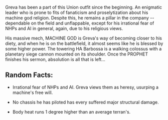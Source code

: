 Greva has been a part of this Union outfit since the beginning. An enigmatic leader who is prone to fits of fanaticism and proselytization about his machine god religion. Despite this, he remains a pillar in the company -- dependable on the field and unflappable, except for his irrational fear of NHPs and AI in general, again, due to his religious views.

His massive mech, MACHINE GOD is Greva's way of becoming closer to his diety, and when he is on the battlefield, it almost seems like he is blessed by some higher power. The towering HA Barbossa is a walking colossus with a planetary siege cannon mounted on its shoulder. Once the PROPHET finishes his sermon, absolution is all that is left...

## Random Facts:

- Irrational fear of NHPs and AI. Greva views them as heresy, usurping a machine's free will.

- No chassis he has piloted has every suffered major structural damage.

- Body heat runs 1 degree higher than an average terran's.
